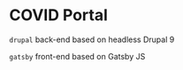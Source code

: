 # COVID Portal

`drupal` back-end based on headless Drupal 9

`gatsby` front-end based on Gatsby JS
